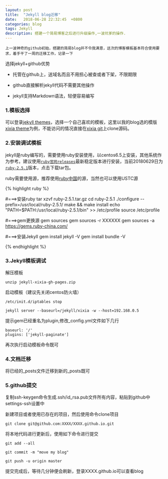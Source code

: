 ```yaml
---
layout: post
title:  "Jekyll blog迁移"
date:   2018-06-28 22:32:45  +0800
categories: blog
tags: Jekyll
description: 搭建一个简易博客之后进行升级操作,一波坑爹的操作.
---
```

`上一波神奇的github初始，搭建的简易blog并不令我满意，这次的博客模板基本符合使用要求，着手干了一周的迁移工作，记录一下`

选择jekyll+github优势

* 托管在github上，送域名而且不用担心被查或者下架，不限期限

* github直接解析jekyll代码不需要其他操作

* jekyll支持Markdown语法，轻便容易编写

### 1.模板选择

可以登录[jekyll themes](http://jekyllthemes.org/)，选择一个自己喜欢的模板，这里以我的blog选的模版[xixia theme](http://jekyllthemes.org/themes/xixia/)为例，不能访问的情况直接在[xixia git](https://github.com/zxixia/jekyll-xixia)上clone源码。

### 2.安装调试模板

jekyll是ruby编写的，需要使用ruby安装使用，以centos6.5上安装，其他系统作为参考。建议使用[`ruby官网releases`](https://www.ruby-lang.org/en/downloads/releases/)最新稳定版本进行安装，当前20180629日为[`ruby-2.5.1`](https://cache.ruby-lang.org/pub/ruby/2.5/ruby-2.5.1.tar.gz)版本，点击下载tar包。

ruby需要使用源，推荐使用[ruby中国](https://gems.ruby-china.com/)的源，当然也可以使用USTC源

{% highlight ruby %}

#===>安装ruby
tar xzvf ruby-2.5.1.tar.gz
cd ruby-2.5.1
./configure --prefix=/usr/local/ruby-2.5.1/
make && make install
echo "PATH=$PATH:/usr/local/ruby-2.5.1/bin" >> /etc/profile
source /etc/profile

#===>gem更换源
gem sources
gem sources -r XXXXXX
gem sources -a https://gems.ruby-china.com/

#===>安装Jekyll
gem install jekyll -V 
gem install bundle -V

{% endhighlight %}

### 3.Jekyll模板调试

解压模板

	unzip jekyll-xixia-gh-pages.zip

启动模板（建议先关闭centos防火墙）
	
	/etc/init.d/iptables stop
	
	jekyll server --baseurl=/jekyll/xixia -w --host=192.168.0.5

提示gem已经重名为plugin,修改\_config.yml文件如下几行

	baseurl: '/'
	plugins: ['jekyll-paginate']

再次执行启动模板命令既可

### 4.文档迁移
	
将已经的\_posts文件迁移到新的\_posts既可

### 5.github提交

复制ssh-keygen命令生成.ssh/id_rsa.pub文件所有内容，粘贴到github中settings-ssh设置中

新建项目或者使用已存在的项目，然后使用命令clone项目

	git clone git@github.com:XXXX/XXXX.github.io.git

将本地代码进行更新后，使用如下命令进行提交

	git add --all

	git commit -m "move my blog"

	git push -u origin master 

提交完成后，等待几分钟便会刷新，登录XXXX.github.io可以查看blog
